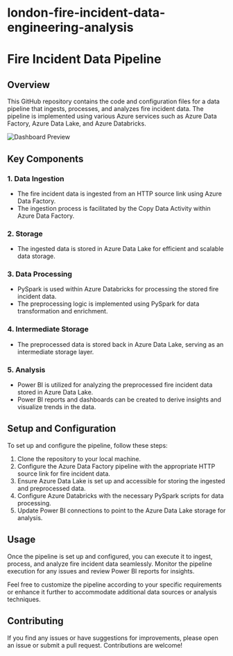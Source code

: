 # london-fire-incident-data-engineering-analysis
# Fire Incident Data Pipeline

## Overview

This GitHub repository contains the code and configuration files for a data pipeline that ingests, processes, and analyzes fire incident data. The pipeline is implemented using various Azure services such as Azure Data Factory, Azure Data Lake, and Azure Databricks.

![Dashboard Preview](https://drive.google.com/uc?export=view&id=1bnooflAagd6zdeL8aP59rddHcqxE5dEG)

## Key Components

### 1. Data Ingestion

- The fire incident data is ingested from an HTTP source link using Azure Data Factory.
- The ingestion process is facilitated by the Copy Data Activity within Azure Data Factory.

### 2. Storage

- The ingested data is stored in Azure Data Lake for efficient and scalable data storage.

### 3. Data Processing

- PySpark is used within Azure Databricks for processing the stored fire incident data.
- The preprocessing logic is implemented using PySpark for data transformation and enrichment.

### 4. Intermediate Storage

- The preprocessed data is stored back in Azure Data Lake, serving as an intermediate storage layer.

### 5. Analysis

- Power BI is utilized for analyzing the preprocessed fire incident data stored in Azure Data Lake.
- Power BI reports and dashboards can be created to derive insights and visualize trends in the data.

## Setup and Configuration

To set up and configure the pipeline, follow these steps:

1. Clone the repository to your local machine.
2. Configure the Azure Data Factory pipeline with the appropriate HTTP source link for fire incident data.
3. Ensure Azure Data Lake is set up and accessible for storing the ingested and preprocessed data.
4. Configure Azure Databricks with the necessary PySpark scripts for data processing.
5. Update Power BI connections to point to the Azure Data Lake storage for analysis.

## Usage

Once the pipeline is set up and configured, you can execute it to ingest, process, and analyze fire incident data seamlessly. Monitor the pipeline execution for any issues and review Power BI reports for insights.

Feel free to customize the pipeline according to your specific requirements or enhance it further to accommodate additional data sources or analysis techniques.

## Contributing

If you find any issues or have suggestions for improvements, please open an issue or submit a pull request. Contributions are welcome!
